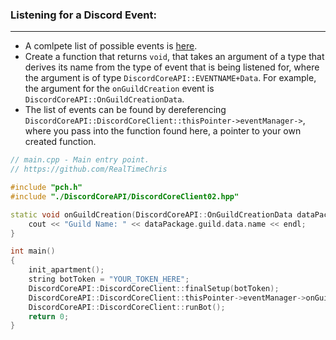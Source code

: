 ### **Listening for a Discord Event:**
---
- A comlpete list of possible events is [here](https://discord.com/developers/docs/topics/gateway#commands-and-events-gateway-events).
- Create a function that returns `void`, that takes an argument of a type that derives its name from the type of event that is being listened for, where the argument is of type `DiscordCoreAPI::EVENTNAME+Data`. For example, the argument for the `onGuildCreation` event is `DiscordCoreAPI::OnGuildCreationData`.
- The list of events can be found by dereferencing `DiscordCoreAPI::DiscordCoreClient::thisPointer->eventManager->`, where you pass into the function found here, a pointer to your own created function.

```cpp
// main.cpp - Main entry point.
// https://github.com/RealTimeChris

#include "pch.h"
#include "./DiscordCoreAPI/DiscordCoreClient02.hpp"

static void onGuildCreation(DiscordCoreAPI::OnGuildCreationData dataPackage) {
    cout << "Guild Name: " << dataPackage.guild.data.name << endl;
}

int main()
{
    init_apartment();
    string botToken = "YOUR_TOKEN_HERE";
    DiscordCoreAPI::DiscordCoreClient::finalSetup(botToken);
    DiscordCoreAPI::DiscordCoreClient::thisPointer->eventManager->onGuildCreation(&onGuildCreation);
    DiscordCoreAPI::DiscordCoreClient::runBot();
    return 0;
}

```
